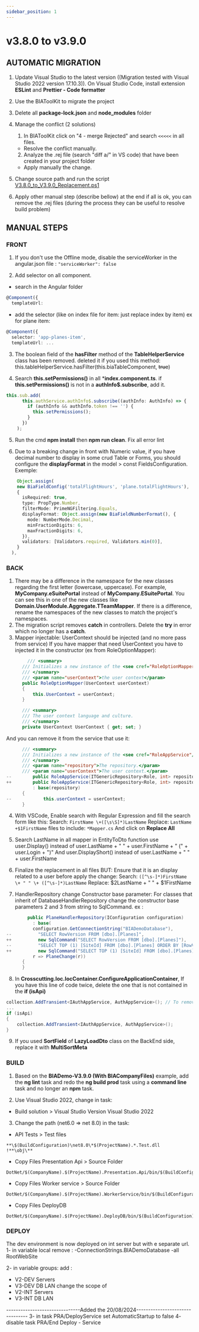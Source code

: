 ```yaml
---
sidebar_position: 1
---
```

# v3.8.0 to v3.9.0

## AUTOMATIC MIGRATION
 
1. Update Visual Studio to the latest version ((Migration tested with Visual Studio 2022 version 17.10.3)). On Visual Studio Code, install extension **ESLint** and **Prettier - Code formatter**
2. Use the BIAToolKit to migrate the project
3. Delete all **package-lock.json** and **node_modules** folder

4. Manage the conflict (2 solutions)
   1. In BIAToolKit click on "4 - merge Rejected" and search `<<<<<` in all files.  
    * Resolve the conflict manually.
   2. Analyze the .rej file (search "diff a/" in VS code) that have been created in your project folder
     * Apply manually the change.

5. Change source path and run the script [V3.8.0_to_V3.9.0_Replacement.ps1](./Scripts/V3.8.0_to_V3.9.0_Replacement.ps1)

6. Apply other manual step (describe bellow) at the end if all is ok, you can remove the .rej files (during the process they can be useful to resolve build problem)

## MANUAL STEPS
### FRONT
1. If you don't use the Offline mode, disable the serviceWorker in the angular.json file : ```"serviceWorker": false```
   
2. Add selector on all component.
* search in the Angular folder
```typescript
@Component({
  templateUrl:
```
* add the selector (like on index file for item: just replace index by item) ex for plane item:
```typescript
@Component({
  selector: 'app-planes-item',
  templateUrl: ...
```

3. The boolean field of the **hasFilter** method of the **TableHelperService** class has been removed. deleted it if you used this method:
  this.tableHelperService.hasFilter(this.biaTableComponent, ~~true~~)

4. Search **this.setPermissions()** in all ***index.component.ts**. 
if **this.setPermissions()** is not in a **authInfo$.subscribe**, add it.
```ts
this.sub.add(
      this.authService.authInfo$.subscribe((authInfo: AuthInfo) => {
        if (authInfo && authInfo.token !== '') {
          this.setPermissions();
        }
      })
    );
```

5. Run the cmd **npm install** then **npm run clean**. Fix all error lint

6. Due to a breaking change in front with Numeric value, if you have decimal number to display in some crud Table or Forms, you should configure the **displayFormat** in the model > const FieldsConfiguration.
Exemple:
```ts
    Object.assign(
    new BiaFieldConfig('totalFlightHours', 'plane.totalFlightHours'),
    {
      isRequired: true,
      type: PropType.Number,
      filterMode: PrimeNGFiltering.Equals,
      displayFormat: Object.assign(new BiaFieldNumberFormat(), {
        mode: NumberMode.Decimal,
        minFractionDigits: 6,
        maxFractionDigits: 6,
      }),
      validators: [Validators.required, Validators.min(0)],
    }
  ),
```

### BACK
1. There may be a difference in the namespace for the new classes regarding the first letter (lowercase, uppercase). For example, **MyCompany.eSuitePortal** instead of **MyCompany.ESuitePortal**. You can see this in one of the new classes like **Domain.UserModule.Aggregate.TTeamMapper**. If there is a difference, rename the namespaces of the new classes to match the project's namespaces.
2. The migration script removes **catch** in controllers. Delete the **try** in error which no longer has a **catch**.
3. Mapper injectable: UserContext should be injected (and no more pass from service)
If you have mapper that need UserContext you have to injected it in the constructor (ex from RoleOptionMapper):
  ```csharp
          /// <summary>
        /// Initializes a new instance of the <see cref="RoleOptionMapper"/> class.
        /// </summary>
        /// <param name="userContext">the user context</param>
        public RoleOptionMapper(UserContext userContext)
        {
            this.UserContext = userContext;
        }

        /// <summary>
        /// The user context language and culture.
        /// </summary>
        private UserContext UserContext { get; set; }
  ```
And you can remove it from the service that use it:
  ```csharp
        /// <summary>
        /// Initializes a new instance of the <see cref="RoleAppService"/> class.
        /// </summary>
        /// <param name="repository">The repository.</param>
        /// <param name="userContext">The user context.</param>
--        public RoleAppService(ITGenericRepository<Role, int> repository, UserContext userContext)
++        public RoleAppService(ITGenericRepository<Role, int> repository)
            : base(repository)
        {
--            this.userContext = userContext;
        }
  ```

4. With VSCode, Enable search with Regular Expression and fill the search form like this:
  Search: ```FirstName \+([\s\S]*)LastName```
  Replace: ```LastName +$1FirstName```
  files to include: ```*Mapper.cs```
  And click on **Replace All**

5. Search LastName in all mapper in EntityToDto function
use user.Display() instead of 
user.LastName + " " + user.FirstName + " (" + user.Login + ")"
And user.DisplayShort() instead of 
user.LastName + " " + user.FirstName

6. Finalize the replacement in all files BUT: Ensure that it is an display related to a user before apply the change:
Search: ```([^\s-]*)FirstName \+ " " \+ ([^\s-]*)LastName```
Replace: $2LastName + " " + $1FirstName

7. HandlerRepository change Constructor base parameter:
For classes that inherit of DatabaseHandlerRepository change the constructor base parameters 2 and 3 from string to SqlCommand. ex :
  ```csharp
          public PlaneHandlerRepository(IConfiguration configuration)
            : base(
            configuration.GetConnectionString("BIADemoDatabase"),
--          "SELECT RowVersion FROM [dbo].[Planes]",
++          new SqlCommand("SELECT RowVersion FROM [dbo].[Planes]"),
--          "SELECT TOP (1) [SiteId] FROM [dbo].[Planes] ORDER BY [RowVersion] DESC",
++          new SqlCommand("SELECT TOP (1) [SiteId] FROM [dbo].[Planes] ORDER BY [RowVersion] DESC"),
            r => PlaneChange(r))
        {
        }
 ```


8. In **Crosscutting.Ioc.IocContainer.ConfigureApplicationContainer**, If you have this line of code twice, delete the one that is not contained in the **if (isApi)**
  ```csharp
  collection.AddTransient<IAuthAppService, AuthAppService>(); // To remove
  ...
  if (isApi)
  {
      collection.AddTransient<IAuthAppService, AuthAppService>();
  }
  ```

9. If you used **SortField** of **LazyLoadDto** class on the BackEnd side, replace it with **MultiSortMeta**

### BUILD

1. Based on the **BIADemo-V3.9.0 (With BIACompanyFiles)** example, add the **ng lint** task and redo the **ng build prod** task using a **command line** task and no longer an **npm** task.

2. Use Visual Studio 2022, change in task:
- Build solution > Visual Studio Version
Visual Studio 2022

3. Change the path (net6.0 => net 8.0) in the task:
- API Tests > Test files
```
**\$(BuildConfiguration)\net8.0\*$(ProjectName).*.Test.dll
!**\obj\**
```
- Copy Files Presentation Api > Source Folder
```
DotNet/$(CompanyName).$(ProjectName).Presentation.Api/bin/$(BuildConfiguration)/net8.0
```
- Copy Files Worker service > Source Folder
```
DotNet/$(CompanyName).$(ProjectName).WorkerService/bin/$(BuildConfiguration)/net8.0
```
- Copy Files DeployDB
```
DotNet/$(CompanyName).$(ProjectName).DeployDB/bin/$(BuildConfiguration)/net8.0
```


### DEPLOY

The dev environment is now deployed on int server but with e separate url.
1- in variable local
 remove :
 -ConnectionStrings.BIADemoDatabase
 -all RootWebSite

2- in variable groups:
add :
- V2-DEV Servers
- V3-DEV DB LAN
change the scope of
- V2-INT Servers
- V3-INT DB LAN

-------------------------------Added the 20/08/2024--------------------------------
3- in task PRA/DeployService set AutomaticStartup to false
4- disable task PRA/End Deploy - Service